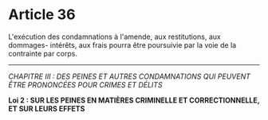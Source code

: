 # Article 36
L'exécution des condamnations à l'amende, aux restitutions, aux dommages-
intérêts, aux frais pourra être poursuivie par la voie de la contrainte par corps.
***
*CHAPITRE III : DES PEINES ET AUTRES CONDAMNATIONS QUI PEUVENT ÊTRE PRONONCÉES POUR CRIMES ET DÉLITS*

**Loi 2 : SUR LES PEINES EN MATIÈRES CRIMINELLE ET CORRECTIONNELLE, ET SUR LEURS EFFETS**